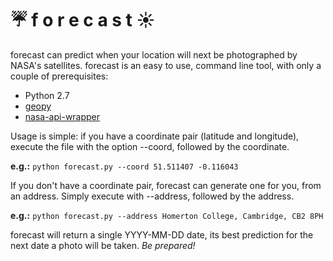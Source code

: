 ☔ f o r e c a s t ☀
===================

forecast can predict when your location will next be photographed by NASA's
satellites. forecast is an easy to use, command line tool, with only a
couple of prerequisites:

 - Python 2.7
 - [geopy](https://github.com/geopy/geopy)
 - [nasa-api-wrapper](https://github.com/brendanv/nasa-api)

Usage is simple: if you have a coordinate pair (latitude and longitude),
execute the file with the option --coord, followed by the coordinate.

**e.g.:** `python forecast.py --coord 51.511407 -0.116043`

If you don't have a coordinate pair, forecast can generate one for you,
from an address. Simply execute with --address, followed by the address.

**e.g.:** `python forecast.py --address Homerton College, Cambridge, CB2 8PH`

forecast will return a single YYYY-MM-DD date, its best prediction for
the next date a photo will be taken. *Be prepared!*
